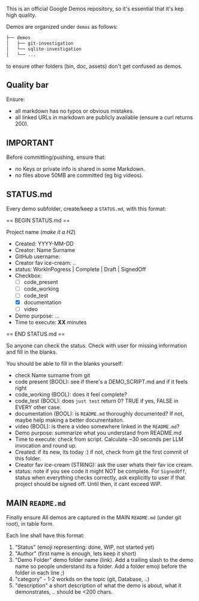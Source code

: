 This is an official Google Demos repository, so it's essential that it's kep high quality.

Demos are organized under `demos` as follows:

```bash
├── demos
│   ├── git-investigation
│   └── sqlite-investigation
│   └── ...
```

to ensure other folders (bin, doc, assets) don't get confused as demos.


## Quality bar

Ensure:
* all markdown has no typos or obvious mistakes.
* all linked URLs in markdown are publicly available (ensure a curl returns 200).

## IMPORTANT

Before committing/pushing, ensure that:

* no Keys or private info is shared in some Markdown.
* no files above 50MB are committed (eg big videos).

## STATUS.md

Every demo subfolder, create/keep a `STATUS.md`, with this format:

== BEGIN STATUS.md ==

<HASH><HASH> Project name (*make it a H2*)

* Created: YYYY-MM-DD
* Creator: Name Surname
* GitHub username: <GitHub username>
* Creator fav ice-cream: ..
* status: WorkInPogress | Complete | Draft  | SignedOff
* Checkbox:
    * [ ] code_present
    * [ ] code_working
    * [ ] code_test
    * [X] documentation
    * [ ] video
* Demo purpose: ...
* Time to execute: **XX** minutes

== END STATUS.md ==

So anyone can check the status. Check with user for missing information and fill in the blanks.

You should be able to fill in the blanks yourself:
- check Name surname from git
- code present (BOOL): see if there's a DEMO_SCRIPT.md and if it feels right
- code_working (BOOL): does it feel complete?
- code_test (BOOL): does `just test` return 0? TRUE if yes, FALSE in EVERY other case.
- documentation (BOOL): is `README.md` thoroughly documented? If not, maybe help making a better documentaiton.
- video (BOOL): is there a video somewhere linked in the `README.md`?
- Demo purpose: summarize what you understand from README.md
- Time to execute: check from script. Calculate ~30 seconds per LLM invocation and round up.
- Created: if its new, its today :) if not, check from git the first commit of this folder.
- Creator fav ice-cream (STRING): ask the user whats their fav ice cream.
- status: note if you see code it might NOT be complete. For `SignedOff`, status when everything checks correctly, ask explicitly to user if that project should be signed off. Until then, it cant exceed WIP.


## MAIN `README.md`

Finally ensure All demos are captured in the MAIN `README.md` (under git root), in table form.

Each line shall have this format:
1. "Status" (emoji representing: done, WIP, not started yet)
1. "Author" (first name is enough, lets keep it short)
1. "Demo Folder" demo folder name (link). Add a trailing slash to the demo name so people understand its a folder. Add a folder emoji before the folder in each line ;)
1. "category" - 1-2 workds on the topic (git, Database, ..)
1. "description" a short description of what the demo is about, what it demonstrates, .. should be <200 chars.

